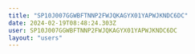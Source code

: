 ```yaml
---
title: "SP10J007GGWBFTNNP2FWJQKAGYX01YAPWJKNDC6DC"
date: 2024-02-19T08:48:24.303Z
user: SP10J007GGWBFTNNP2FWJQKAGYX01YAPWJKNDC6DC
layout: "users"
---
```

    